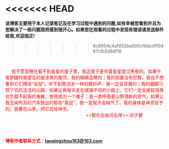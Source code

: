 
<<<<<<< HEAD
=======
​	**该博客主要用于本人记录笔记及在学习过程中遇到的问题,如有幸被您看到并且为您解决了一些问题我将感到很开心。如果您在观看的过程中发现有错误请发送邮件给我,欢迎指正!**
>>>>>>> 6c8954c4af652ba500cf8dcd1f9467cfb5d8df18

​	





<div style="color: red">
&nbsp;&nbsp;&nbsp;&nbsp;&nbsp;我不愿意睡在看不到星星的屋子里，我这辈子是伴着星星度过黑夜的。如果午夜梦醒时我望见的是漆黑的屋顶，我的眼睛会瞎的；我的驯鹿没有犯罪，我也不想看到它们蹲进“监狱”。听不到那流水一样的鹿铃声，我一定会耳聋的；我的腿脚习惯了坑坑洼洼的山路，如果让我每天走在城镇平坦的小路上，它们一定会疲软得再也负载不起我的身躯，使我成为一个瘫子；我一直呼吸着山野清新的空气，如果让我去闻布苏的汽车放出的那些“臭屁”，我一定就不会喘气了。我的身体是神灵给予的，我要在山里，把它还给神灵。&nbsp;&nbsp;&nbsp;&nbsp;&nbsp;&nbsp;&nbsp;&nbsp;&nbsp;&nbsp;&nbsp;&nbsp;&nbsp;&nbsp;&nbsp;&nbsp;&nbsp;&nbsp;&nbsp;&nbsp;    &nbsp;&nbsp;&nbsp;&nbsp;&nbsp;&nbsp;&nbsp;&nbsp;&nbsp;&nbsp;&nbsp;&nbsp;&nbsp;&nbsp;&nbsp;&nbsp; &nbsp;&nbsp;&nbsp;&nbsp;&nbsp;&nbsp;&nbsp;&nbsp; &nbsp;&nbsp;&nbsp;&nbsp;&nbsp;&nbsp;&nbsp;&nbsp;   &nbsp;&nbsp;&nbsp;&nbsp;&nbsp;&nbsp;&nbsp;&nbsp; &nbsp;&nbsp;&nbsp;&nbsp;&nbsp;&nbsp;&nbsp;&nbsp; &nbsp;&nbsp;&nbsp;&nbsp;&nbsp;&nbsp;&nbsp;&nbsp; &nbsp;&nbsp;&nbsp;&nbsp;&nbsp;&nbsp;&nbsp;&nbsp; &nbsp;&nbsp;&nbsp;&nbsp;&nbsp;&nbsp;&nbsp;&nbsp; &nbsp;&nbsp;&nbsp;&nbsp;&nbsp;&nbsp;&nbsp;&nbsp;&nbsp;&nbsp;&nbsp;&nbsp;&nbsp;&nbsp;&nbsp;&nbsp;&nbsp;&nbsp;&nbsp;&nbsp;&nbsp;&nbsp;&nbsp;&nbsp;&nbsp;&nbsp; &nbsp;&nbsp;&nbsp;&nbsp;&nbsp;&nbsp;&nbsp;&nbsp;&nbsp;&nbsp;   
                                                                                                &lt;&lt;额尔古纳河右岸&gt;&gt;·迟子健
<!--额尔古纳河右岸--></div>
​							















​										

**<div style="color: red">博客作者联系方式：taoqingzhou163@163.com</div>**



